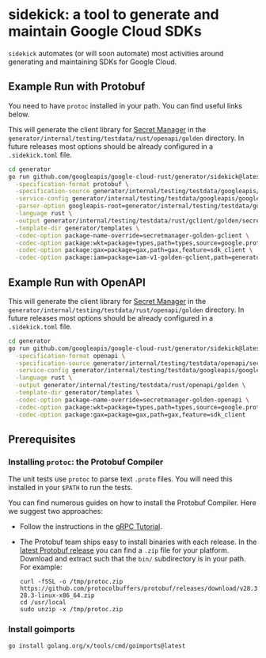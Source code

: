 # sidekick: a tool to generate and maintain Google Cloud SDKs

`sidekick` automates (or will soon automate) most activities around generating
and maintaining SDKs for Google Cloud.

## Example Run with Protobuf

You need to have `protoc` installed in your path. You can find useful links
below.

This will generate the client library for [Secret Manager] in the
`generator/internal/testing/testdata/rust/openapi/golden` directory. In future releases most
options should be already configured in a `.sidekick.toml` file.

```bash
cd generator
go run github.com/googleapis/google-cloud-rust/generator/sidekick@latest -project-root=.. generate \
  -specification-format protobuf \
  -specification-source generator/internal/testing/testdata/googleapis/google/cloud/secretmanager/v1 \
  -service-config generator/internal/testing/testdata/googleapis/google/cloud/secretmanager/v1/secretmanager_v1.yaml \
  -parser-option googleapis-root=generator/internal/testing/testdata/googleapis \
  -language rust \
  -output generator/internal/testing/testdata/rust/gclient/golden/secretmanager \
  -template-dir generator/templates \
  -codec-option package-name-override=secretmanager-golden-gclient \
  -codec-option package:wkt=package=types,path=types,source=google.protobuf \
  -codec-option package:gax=package=gax,path=gax,feature=sdk_client \
  -codec-option package:iam=package=iam-v1-golden-gclient,path=generator/internal/testing/testdata/rust/gclient/golden/iam/v1,source=google.iam.v1
```

## Example Run with OpenAPI

This will generate the client library for [Secret Manager] in the
`generator/internal/testing/testdata/rust/openapi/golden` directory. In future releases most
options should be already configured in a `.sidekick.toml` file.

```bash
cd generator
go run github.com/googleapis/google-cloud-rust/generator/sidekick@latest -project-root=.. generate \
  -specification-format openapi \
  -specification-source generator/internal/testing/testdata/openapi/secretmanager_openapi_v1.json \
  -service-config generator/internal/testing/testdata/googleapis/google/cloud/secretmanager/v1/secretmanager_v1.yaml \
  -language rust \
  -output generator/internal/testing/testdata/rust/openapi/golden \
  -template-dir generator/templates \
  -codec-option package-name-override=secretmanager-golden-openapi \
  -codec-option package:wkt=package=types,path=types,source=google.protobuf \
  -codec-option package:gax=package=gax,path=gax,feature=sdk_client
```

## Prerequisites

### Installing `protoc`: the Protobuf Compiler

The unit tests use `protoc` to parse text `.proto` files. You will need this
installed in your `$PATH` to run the tests.

You can find numerous guides on how to install the Protobuf Compiler. Here
we suggest two approaches:

- Follow the instructions in the [gRPC Tutorial].

- The Protobuf team ships easy to install binaries with each release. In the
  [latest Protobuf release][protobuf-latest] you can find a `.zip` file for
  your platform. Download and extract such that the `bin/` subdirectory is in
  your path.  For example:

  ```shell
  curl -fSSL -o /tmp/protoc.zip https://github.com/protocolbuffers/protobuf/releases/download/v28.3/protoc-28.3-linux-x86_64.zip
  cd /usr/local
  sudo unzip -x /tmp/protoc.zip
  ```

### Install goimports

```shell
go install golang.org/x/tools/cmd/goimports@latest
```

[grpc tutorial]: https://grpc.io/docs/protoc-installation/
[protobuf-latest]: https://github.com/protocolbuffers/protobuf/releases/latest
[secret manager]: https://cloud.google.com/secret-manager/
